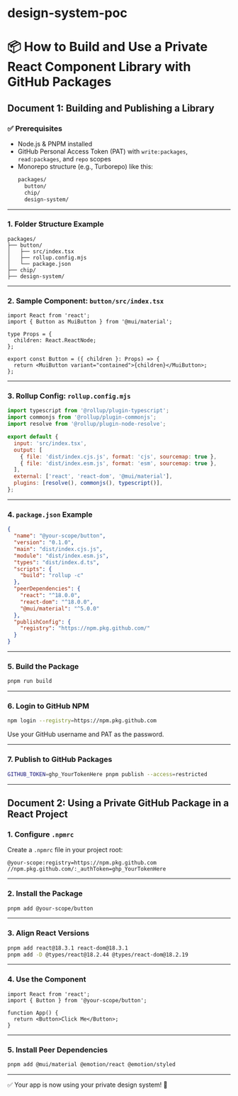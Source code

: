 # design-system-poc
# 📦 How to Build and Use a Private React Component Library with GitHub Packages

## Document 1: Building and Publishing a Library

### ✅ Prerequisites

- Node.js & PNPM installed
- GitHub Personal Access Token (PAT) with `write:packages`, `read:packages`, and `repo` scopes
- Monorepo structure (e.g., Turborepo) like this:
  ```bash
  packages/
    button/
    chip/
    design-system/
  ```

---

### 1. Folder Structure Example

```
packages/
├── button/
│   ├── src/index.tsx
│   ├── rollup.config.mjs
│   └── package.json
├── chip/
├── design-system/
```

---

### 2. Sample Component: `button/src/index.tsx`

```tsx
import React from 'react';
import { Button as MuiButton } from '@mui/material';

type Props = {
  children: React.ReactNode;
};

export const Button = ({ children }: Props) => {
  return <MuiButton variant="contained">{children}</MuiButton>;
};
```

---

### 3. Rollup Config: `rollup.config.mjs`

```js
import typescript from '@rollup/plugin-typescript';
import commonjs from '@rollup/plugin-commonjs';
import resolve from '@rollup/plugin-node-resolve';

export default {
  input: 'src/index.tsx',
  output: [
    { file: 'dist/index.cjs.js', format: 'cjs', sourcemap: true },
    { file: 'dist/index.esm.js', format: 'esm', sourcemap: true },
  ],
  external: ['react', 'react-dom', '@mui/material'],
  plugins: [resolve(), commonjs(), typescript()],
};
```

---

### 4. `package.json` Example

```json
{
  "name": "@your-scope/button",
  "version": "0.1.0",
  "main": "dist/index.cjs.js",
  "module": "dist/index.esm.js",
  "types": "dist/index.d.ts",
  "scripts": {
    "build": "rollup -c"
  },
  "peerDependencies": {
    "react": "^18.0.0",
    "react-dom": "^18.0.0",
    "@mui/material": "^5.0.0"
  },
  "publishConfig": {
    "registry": "https://npm.pkg.github.com/"
  }
}
```

---

### 5. Build the Package

```bash
pnpm run build
```

---

### 6. Login to GitHub NPM

```bash
npm login --registry=https://npm.pkg.github.com
```

Use your GitHub username and PAT as the password.

---

### 7. Publish to GitHub Packages

```bash
GITHUB_TOKEN=ghp_YourTokenHere pnpm publish --access=restricted
```

---

## Document 2: Using a Private GitHub Package in a React Project

### 1. Configure `.npmrc`

Create a `.npmrc` file in your project root:

```
@your-scope:registry=https://npm.pkg.github.com
//npm.pkg.github.com/:_authToken=ghp_YourTokenHere
```

---

### 2. Install the Package

```bash
pnpm add @your-scope/button
```

---

### 3. Align React Versions

```bash
pnpm add react@18.3.1 react-dom@18.3.1
pnpm add -D @types/react@18.2.44 @types/react-dom@18.2.19
```

---

### 4. Use the Component

```tsx
import React from 'react';
import { Button } from '@your-scope/button';

function App() {
  return <Button>Click Me</Button>;
}
```

---

### 5. Install Peer Dependencies

```bash
pnpm add @mui/material @emotion/react @emotion/styled
```

---

✅ Your app is now using your private design system! 🎉
